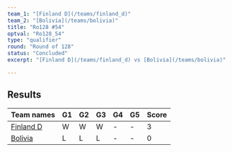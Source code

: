 ```yaml
---
team_1: "[Finland D](/teams/finland_d)"
team_2: "[Bolivia](/teams/bolivia)"
title: "Ro128 #54"
optval: "Ro128_54"
type: "qualifier"
round: "Round of 128"
status: "Concluded"
excerpt: "[Finland D](/teams/finland_d) vs [Bolivia](/teams/bolivia)"

---
```

## Results

| Team names | G1 | G2 | G3 | G4 | G5 | Score |
| -- | -- | -- | -- | -- | -- | -- |
| [Finland D](/teams/finland_d) | W | W | W | - | - | 3 |
| [Bolivia](/teams/bolivia) | L | L | L | - | - | 0 |

